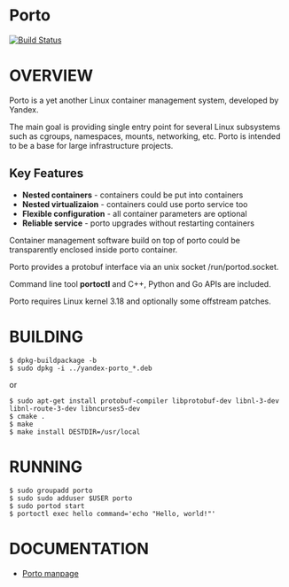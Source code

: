 Porto
=====

[![Build Status](https://travis-ci.org/yandex/porto.svg?branch=master)](https://travis-ci.org/yandex/porto)

# OVERVIEW #

Porto is a yet another Linux container management system, developed by Yandex.

The main goal is providing single entry point for several Linux subsystems
such as cgroups, namespaces, mounts, networking, etc.
Porto is intended to be a base for large infrastructure projects.

## Key Features
* **Nested containers**       - containers could be put into containers
* **Nested virtualizaion**    - containers could use porto service too
* **Flexible configuration**  - all container parameters are optional
* **Reliable service**        - porto upgrades without restarting containers

Container management software build on top of porto could be transparently
enclosed inside porto container.

Porto provides a protobuf interface via an unix socket /run/portod.socket.

Command line tool **portoctl** and C++, Python and Go APIs are included.

Porto requires Linux kernel 3.18 and optionally some offstream patches.

# BUILDING #

```
$ dpkg-buildpackage -b
$ sudo dpkg -i ../yandex-porto_*.deb
```
or
```
$ sudo apt-get install protobuf-compiler libprotobuf-dev libnl-3-dev libnl-route-3-dev libncurses5-dev
$ cmake .
$ make
$ make install DESTDIR=/usr/local
```

# RUNNING #

```
$ sudo groupadd porto
$ sudo sudo adduser $USER porto
$ sudo portod start
$ portoctl exec hello command='echo "Hello, world!"'
```

# DOCUMENTATION #
* [Porto manpage](porto.md)
